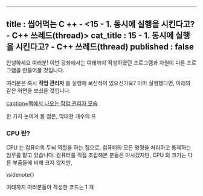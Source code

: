 -----------------
title : 씹어먹는 C ++ - <15 - 1. 동시에 실행을 시킨다고? - C++ 쓰레드(thread)>
cat_title : 15 - 1. 동시에 실행을 시킨다고? - C++ 쓰레드(thread)
published : false
-----------------

안녕하세요 여러분! 이번 강좌에서는 여태까지 작성하였던 프로그램과 차원이 다른 프로그램을 만들어볼 것입니다. 

여러분은 혹시 **작업 관리자** 를 실행해 보신적이 있으신가요? 아마 실행했다면, 아래와 같은 화면을 보셨을 것입니다. 

[caption=맥에서 나오는 작업 관리자 모습](/img/cpp/14.1.1.png)

한 가지 눈여겨 볼 점은, 막대한 개수의 프

### CPU 란?

CPU 는 컴퓨터의 두뇌 역할을 하는 칩으로, 컴퓨터의 모든 명령을 처리하고 통제하는 임무를 맡고 있습니다. 컴퓨터를 직접 조립해본 분들은 아시겠지만, CPU 의 크기는 다른 부품들에 비해 크지 않지만, 

\sidenote{}




여태까지 여러분들아 작성한 코드는 1 개
